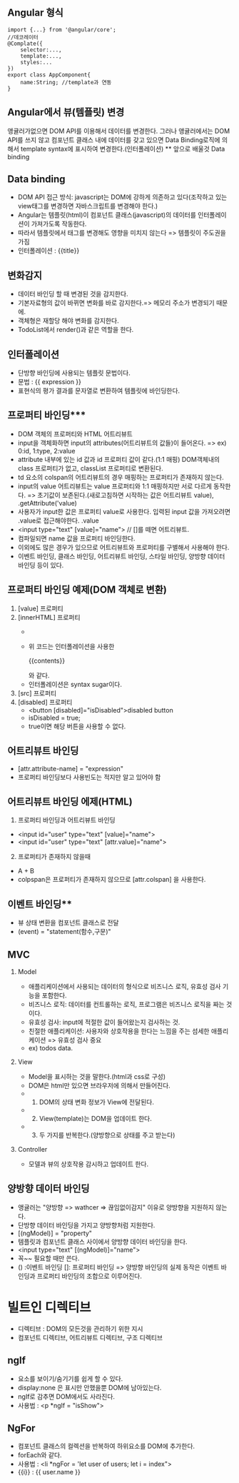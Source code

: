 ## Angular 형식
```
import {...} from '@angular/core';
//데코레이터
@Complate({
    selector:...,
    template:...,
    styles:...
})
export class AppComponent{
    name:String; //template과 연동
}
```


## Angular에서 뷰(템플릿) 변경 
앵귤러가없으면 DOM API를 이용해서 데이터를 변경한다.
그러나 앵귤러에서는 DOM API를 쓰지 않고 컴포넌트 클래스 내에 데이터를 갖고 있으면 Data Binding로직에 의해서 template syntax에 표시하여 변경한다.(인터폴레이션)
** 앞으로 배울것 Data binding


## Data binding
- DOM API 접근 방식: javascript는 DOM에 강하게 의존하고 있다(조작하고 있는 view태그를 변경하면 자바스크립트를 변경해야 한다.)
- Angular는 템플릿(html)이 컴포넌트 클래스(javascript)의 데이터를 인터폴레이션이 가져가도록 작동한다.
- 따라서 템플릿에서 태그를 변경해도 영향을 미치지 않는다 => 템플릿이 주도권을 가짐
- 인터폴레이션 : {{title}}


## 변화감지
- 데이터 바인딩 할 때 변경된 것을 감지한다.
- 기본자료형의 값이 바뀌면 변화를 바로 감지한다.=> 메모리 주소가 변경되기 때문에.
- 객체형은 재할당 해야 변화를 감지한다.
- TodoList에서 render()과 같은 역할을 한다.


## 인터폴레이션
- 단방향 바인딩에 사용되는 템플릿 문법이다.
- 문법 : {{ expression }}
- 표현식의 평가 결과를 문자열로 변환하여 템플릿에 바인딩한다.


## 프로퍼티 바인딩***
- DOM 객체의 프로퍼티와 HTML 어트리뷰트
- input을 객체화하면 input의 attributes(어트리뷰트의 값들)이 들어온다. => ex) 0:id, 1:type, 2:value
- attribute 내부에 있는 id 값과 id 프로퍼티 값이 같다.(1:1 매핑)
DOM객체내의 class 프로퍼티가 없고, classList 프로퍼티로 변환된다.
- td 요소의 colspan의 어트리뷰트의 경우 매핑하는 프로퍼티가 존재하지 않는다.
- input의 value 어트리뷰트는 value 프로퍼티와 1:1 매핑하지만 서로 다르게 동작한다. => 초기값이 보존된다.(새로고침하면 시작하는 값은 어트리뷰트 value), .getAttribute('value)
- 사용자가 input한 값은 프로퍼티 value로 사용한다. 입력된 input 값을 가져오려면 .value로 접근해야한다. .value
- <input type="text" [value]="name"> // []를 떼면 어트리뷰트.
- 컴파일되면 name 값을 프로퍼티 바인딩한다.
- 이외에도 많은 경우가 있으므로 어트리뷰트와 프로퍼티를 구별해서 사용해야 한다.
- 이벤트 바인딩, 클래스 바인딩, 어트리뷰트 바인딩, 스타일 바인딩, 양방향 데이터 바인딩 등이 있다.

## 프로퍼티 바인딩 예제(DOM 객체로 변환)
1) [value] 프로퍼티
2) [innerHTML] 프로퍼티
    - <p [innerHTML]="contents"></p>  
    - 위 코드는 인터폴레이션을 사용한 <p>{{contents}}</p> 와 같다. 
    - 인터폴레이션은 syntax sugar이다.
3) [src] 프로퍼티
4) [disabled] 프로퍼티
    - <button [disabled]="isDisabled">disabled button</button>
    - isDisabled = true;
    - true이면 해당 버튼을 사용할 수 없다.


## 어트리뷰트 바인딩
- [attr.attribute-name] = "expression"
- 프로퍼티 바인딩보다 사용빈도는 적지만 알고 있어야 함

## 어트리뷰트 바인딩 에제(HTML)

1) 프로퍼티 바인딩과 어트리뷰트 바인딩
- <input id="user" type="text" [value]="name">
- <input id="user" type="text" [attr.value]="name">
2) 프로퍼티가 존재하지 않을때
- <td [colspan]="length">A + B</td>
- colpspan은 프로퍼티가 존재하지 않으므로 [attr.colspan] 을 사용한다.



## 이벤트 바인딩**
- 뷰 상태 변환을 컴포넌트 클래스로 전달
- (event) = "statement(함수,구문)" 

## MVC
1) Model 
    - 애플리케이션에서 사용되는 데이터의 형식으로 비즈니스 로직, 유효성 검사 기능을 포함한다.
    - 비즈니스 로직: 데이터를 컨트롤하는 로직, 프로그램은 비즈니스 로직을 짜는 것이다.
    - 유효성 검사: input에 적절한 값이 들어왔는지 검사하는 것.
    - 친절한 애플리케이션: 사용자와 상호작용을 한다는 느낌을 주는 섬세한 애플리케이션 => 유효성 검사 중요
    - ex) todos data.

2) View
    - Model을 표시하는 것을 말한다.(html과 css로 구성)
    - DOM은 html만 있으면 브라우저에 의해서 만들어진다.
    - 1) DOM의 상태 변화 정보가 View에 전달된다.
    - 2) View(template)는 DOM을 업데이트 한다. 
    - 3) 두 가지를 반복한다.(양방향으로 상태를 주고 받는다)

3) Controller
    - 모델과 뷰의 상호작용 감시하고 업데이트 한다.


## 양방향 데이터 바인딩
- 앵귤러는 "양방향 => wathcer => 끊임없이감지" 이유로 양방향을 지원하지 않는다.
- 단방향 데이터 바인딩을 가지고 양방향처럼 지원한다.
- [(ngModel)] = "property"
- 템플릿과 컴포넌트 클래스 사이에서 양방향 데이터 바인딩을 한다.
- <input type="text" [(ngModel)]="name">
- 꼭~~ 필요할 때만 쓴다. 
- () :이벤트 바인딩 []: 프로퍼티 바인딩 => 양방향 바인딩의 실제 동작은 이벤트 바인딩과 프로퍼티 바인딩의 조합으로 이루어진다.


# 빌트인 디렉티브
- 디렉티브 : DOM의 모든것을 관리하기 위한 지시
- 컴포넌트 디렉티브, 어트리뷰트 디렉티브, 구조 디렉티브


## ngIf
- 요소를 보이기/숨기기를 쉽게 할 수 있다.
- display:none 은 표시만 안했을뿐 DOM에 남아있는다.
- ngIf로 감추면 DOM에서도 사라진다. 
- 사용법 : <p *ngIf = "isShow"><p>


## NgFor
- 컴포넌트 클래스의 컬렉션을 반복하여 하위요소를 DOM에 추가한다.
- forEach와 같다.
- 사용법 : <li *ngFor = 'let user of users; let i = index">
- {{i}} : {{ user.name }}